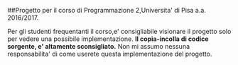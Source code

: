##Progetto per il corso di Programmazione 2,Universita' di Pisa a.a. 2016/2017.

Per gli studenti frequentanti il corso,e' consigliabile visionare il progetto 
solo per vedere una possibile implementazione.
**Il copia-incolla di codice sorgente, e' altamente sconsigliato.**
Non mi assumo nessuna responsabilita' di come userete questa implementazione 
del progetto.
